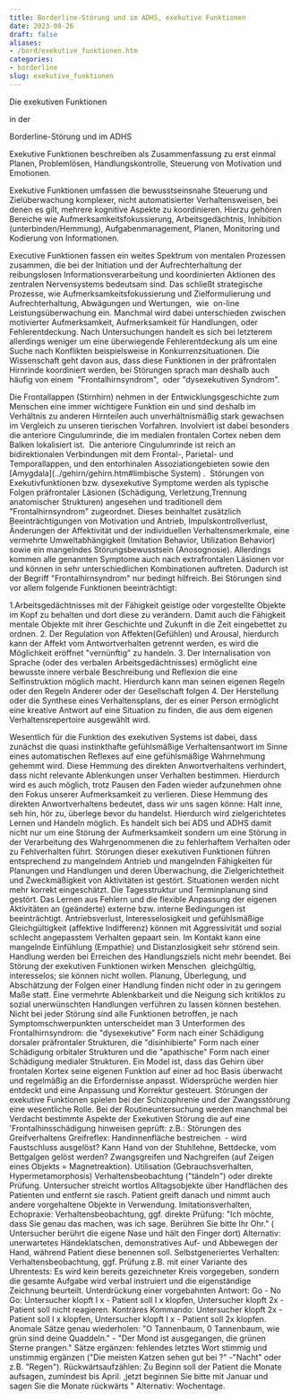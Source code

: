 ```yaml
---
title: Borderline-Störung und im ADHS, exekutive Funktionen
date: 2023-08-26
draft: false
aliases:
- /bord/exekutive_funktionen.htm
categories:
- borderline
slug: exekutive_funktionen
---
```





Die exekutiven Funktionen

in
der

Borderline-Störung und im ADHS

Exekutive
Funktionen beschreiben als Zusammenfassung zu erst einmal Planen,
      Problemlösen, Handlungskontrolle, Steuerung von Motivation und Emotionen.

Exekutive Funktionen umfassen
      die bewusstseinsnahe Steuerung und Zielüberwachung komplexer, nicht
      automatisierter Verhaltensweisen, bei denen es gilt, mehrere kognitive
      Aspekte zu koordinieren. Hierzu gehören Bereiche wie
      Aufmerksamkeitsfokussierung, Arbeitsgedächtnis, Inhibition
(unterbinden/Hemmung),
      Aufgabenmanagement, Planen, Monitoring und Kodierung von Informationen.

Executive Funktionen
fassen ein weites Spektrum von mentalen
      Prozessen zusammen, die bei der Initiation und der Aufrechterhaltung der
      reibungslosen Informationsverarbeitung und koordinierten Aktionen des
      zentralen Nervensystems bedeutsam sind. Das schließt strategische
      Prozesse, wie Aufmerksamkeitsfokussierung und Zielformulierung und Aufrechterhaltung, Abwägungen und Wertungen,  wie  on-line
      Leistungsüberwachung ein. Manchmal wird dabei unterschieden zwischen
      motivierter Aufmerksamkeit, Aufmerksamkeit für Handlungen, oder
      Fehlerentdeckung. Nach Untersuchungen handelt es sich bei letzterem
      allerdings weniger um eine überwiegende Fehlerentdeckung als um eine
      Suche nach Konflikten beispielsweise in Konkurrenzsituationen. Die
      Wissenschaft geht davon aus, dass diese Funktionen in der präfrontalen
      Hirnrinde koordiniert werden, bei Störungen sprach man deshalb auch häufig
      von einem  "Frontalhirnsyndrom",  oder "dysexekutiven
      Syndrom".

Die Frontallappen
      (Stirnhirn) nehmen in der Entwicklungsgeschichte zum Menschen eine immer
      wichtigere Funktion ein und sind deshalb im Verhältnis zu anderen
      Hirnteilen auch unverhältnismäßig stark gewachsen im Vergleich zu
      unseren tierischen Vorfahren. Involviert ist dabei besonders die anteriore
Cingulumrinde, die im medialen frontalen Cortex neben dem Balken
      lokalisiert ist.  Die anteriore Cingulumrinde ist reich an
      bidirektionalen Verbindungen mit dem Frontal-, Parietal- und
      Temporallappen, und den entorhinalen Assoziationgebieten sowie den [Amygdala](../gehirn/gehirn.htm#limbische System) .  Störungen von Exekutivfunktionen bzw. dysexekutive
      Symptome werden als typische Folgen präfrontaler Läsionen (Schädigung,
Verletzung,Trennung anatomischer Strukturen) angesehen und
      traditionell dem "Frontalhirnsyndrom" zugeordnet. Dieses beinhaltet
      zusätzlich Beeinträchtigungen von Motivation und Antrieb,
      Impulskontrollverlust, Änderungen der Affektivität und der individuellen
      Verhaltensmerkmale, eine vermehrte Umweltabhängigkeit (Imitation Behavior,
      Utilization Behavior) sowie ein mangelndes Störungsbewusstsein (Anosognosie).
      Allerdings kommen alle genannten Symptome auch nach extrafrontalen Läsionen
      vor und können in sehr unterschiedlichen Kombinationen auftreten. Dadurch
      ist der Begriff "Frontalhirnsyndrom" nur bedingt hilfreich. Bei Störungen
      sind vor allem folgende Funktionen beeinträchtigt:

[](https://borderliner.ch)

1.Arbeitsgedächtnisses
      mit der Fähigkeit geistige oder vorgestellte Objekte im Kopf zu behalten
      und dort diese zu verändern. Damit auch die Fähigkeit mentale Objekte
      mit ihrer Geschichte und Zukunft in die Zeit eingebettet zu ordnen. 2. Der Regulation von Affekten(Gefühlen)
      und Arousal, hierdurch kann der Affekt vom Antwortverhalten getrennt werden, es
      wird die Möglichkeit eröffnet "vernünftig" zu handeln. 3. Der Internalisation von Sprache (oder des verbalen Arbeitsgedächtnisses)
      ermöglicht eine bewusste innere verbale Beschreibung und Reflexion die
      eine Selfinstruktion möglich macht. Hierdurch kann man seinen eigenen
      Regeln oder den Regeln Anderer oder der Gesellschaft folgen 4. Der Herstellung oder die Synthese eines Verhaltensplans, der es einer
      Person ermöglicht eine kreative Antwort auf eine Situation zu finden, die
      aus dem eigenen Verhaltensrepertoire ausgewählt wird.

Wesentlich für die Funktion des exekutiven Systems ist dabei, dass zunächst
      die quasi instinkthafte gefühlsmäßige Verhaltensantwort im Sinne eines
      automatischen Reflexes auf eine gefühlsmäßige Wahrnehmung gehemmt wird.
      Diese Hemmung des direkten Anwortverhaltens verhindert, dass nicht
      relevante Ablenkungen unser Verhalten bestimmen. Hierdurch wird es auch möglich,
      trotz Pausen den Faden wieder aufzunehmen ohne den Fokus unserer
      Aufmerksamkeit zu verlieren. Diese Hemmung des direkten Anwortverhaltens
      bedeutet, dass wir uns sagen könne: Halt inne, seh hin, hör zu, überlege
      bevor du handelst. Hierdurch wird zielgerichtetes Lernen und Handeln möglich.
      Es handelt sich bei ADS und ADHS damit nicht nur um eine Störung der
      Aufmerksamkeit sondern um eine Störung in der Verarbeitung des
      Wahrgenommenen die zu fehlerhaftem Verhalten oder zu Fehlverhalten führt.
      Störungen dieser exekutiven Funktionen führen entsprechend zu
      mangelndem Antrieb und mangelnden Fähigkeiten für Planungen und
      Handlungen und deren Überwachung, die Zielgerichtetheit und Zweckmäßigkeit
      von Aktivitäten ist gestört. Situationen werden nicht mehr korrekt
      eingeschätzt. Die Tagesstruktur und Terminplanung sind gestört. Das
      Lernen aus Fehlern und die flexible Anpassung der eigenen Aktivitäten an
      (geänderte) externe bzw. interne Bedingungen ist beeinträchtigt.
      Antriebsverlust, Interesselosigkeit und gefühlsmäßige Gleichgültigkeit
      (affektive Indifferenz) können mit Aggressivität und sozial schlecht
      angepasstem Verhalten gepaart sein. Im Kontakt kann eine mangelnde Einfühlung
      (Empathie) und Distanzlosigkeit sehr störend sein. Handlung werden bei
      Erreichen des Handlungsziels nicht mehr beendet. Bei Störung der
      exekutiven Funktionen wirken Menschen  gleichgültig, interesselos;
      sie können nicht wollen. Planung, Überlegung, und Abschätzung der
      Folgen einer Handlung finden nicht oder in zu geringem Maße statt. Eine
      vermehrte Ablenkbarkeit und die Neigung sich kritiklos zu sozial unerwünschten
      Handlungen verführen zu lassen können bestehen. Nicht bei jeder Störung
      sind alle Funktionen betroffen, je nach  Symptomschwerpunkten
      unterscheidet man 3 Unterformen des Frontalhirnsyndrom: die "dysexekutive" Form nach einer Schädigung dorsaler präfrontaler Strukturen, die "disinhibierte" Form nach einer Schädigung orbitaler Strukturen und die "apathische" Form nach einer Schädigung medialer Strukturen. Ein Model
      ist, dass das Gehirn über frontalen Kortex seine eigenen Funktion auf
      einer ad hoc Basis überwacht und regelmäßig an die Erfordernisse
      anpasst. Widersprüche werden hier entdeckt und eine Anpassung und
      Korrektur gesteuert. Störungen der exekutive Funktionen
      spielen bei der Schizophrenie und der Zwangsstörung eine wesentliche
      Rolle. Bei der Routineuntersuchung werden manchmal bei Verdacht bestimmte
      Aspekte der Exekutiven Störung die auf eine 'Frontalhinsschädigung
      hinweisen geprüft: z.B.: Störungen des Greifverhaltens Greifreflex:
      Handinnenfläche bestreichen  - wird Faustschluss ausgelöst? Kann
      Hand von der Stuhllehne, Bettdecke, vom Bettgalgen gelöst werden?
      Zwangsgreifen und Nachgreifen (auf Zeigen eines Objekts = Magnetreaktion).
      Utilisation (Gebrauchsverhalten, Hypermetamorphosis) Verhaltensbeobachtung
      ("tändeln") oder direkte Prüfung. Untersucher streicht wortlos
      Alltagsobjekte über Handflächen des Patienten und entfernt sie rasch.
      Patient greift danach und nimmt auch andere vorgehaltene Objekte in
      Verwendung. Imitationsverhalten, Echopraxie: Verhaltensbeobachtung, ggf.
      direkte Prüfung: "Ich möchte, dass Sie genau das machen, was ich sage.
      Berühren Sie bitte Ihr Ohr." ( Untersucher berührt die eigene Nase
      und hält den Finger dort) Alternativ: unerwartetes Händeklatschen,
      demonstratives Auf- und Abbewegen der Hand, während Patient diese
      benennen soll. Selbstgeneriertes Verhalten: Verhaltensbeobachtung, ggf. Prüfung
      z.B. mit einer Variante des Uhrentests: Es wird kein bereits gezeichneter
      Kreis vorgegeben, sondern die gesamte Aufgabe wird verbal instruiert und
      die eigenständige Zeichnung beurteilt. Unterdrückung einer vorgebahnten
      Antwort: Go - No Go: Untersucher klopft I x - Patient soll I x klopfen,
      Untersucher klopft 2x - Patient soll nicht reagieren. Konträres Kommando:
      Untersucher klopft 2x - Patient soll I x klopfen, Untersucher klopft I x -
      Patient soll 2x klopfen. Anomale Sätze genau wiederholen: "O
      Tannenbaum, 0 Tannenbaum, wie grün sind deine Quaddeln." - "Der
      Mond ist ausgegangen, die grünen Sterne prangen." Sätze ergänzen:
      fehlendes letztes Wort stimmig und unstimmig ergänzen ("Die meisten
      Katzen sehen gut bei ?" -"Nacht" oder z.B. "Regen"). Rückwärtsaufzählen:
      Zu Beginn soll der Patient die Monate aufsagen, zumindest bis April.
      ,jetzt beginnen Sie bitte mit Januar und sagen Sie die Monate rückwärts
      " Alternativ: Wochentage.



